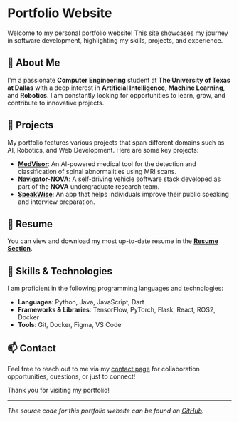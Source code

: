 # Portfolio Website

Welcome to my personal portfolio website! This site showcases my journey in software development, highlighting my skills, projects, and experience. 

## 💼 About Me

I'm a passionate **Computer Engineering** student at **The University of Texas at Dallas** with a deep interest in **Artificial Intelligence**, **Machine Learning**, and **Robotics**. I am constantly looking for opportunities to learn, grow, and contribute to innovative projects.

## 📂 Projects

My portfolio features various projects that span different domains such as AI, Robotics, and Web Development. Here are some key projects:

- **[MedVisor](https://github.com/saiperam/AIM-MedVisor)**: An AI-powered medical tool for the detection and classification of spinal abnormalities using MRI scans.
- **[Navigator-NOVA](https://github.com/saiperam/Navigator-NOVA-Undergraduate-Research-)**: A self-driving vehicle software stack developed as part of the **NOVA** undergraduate research team.
- **[SpeakWise](https://github.com/saiperam/SpeakWise)**: An app that helps individuals improve their public speaking and interview preparation.
  
## 📜 Resume

You can view and download my most up-to-date resume in the **[Resume Section](./assets/Resume.pdf)**.

## 🌱 Skills & Technologies

I am proficient in the following programming languages and technologies:
- **Languages**: Python, Java, JavaScript, Dart
- **Frameworks & Libraries**: TensorFlow, PyTorch, Flask, React, ROS2, Docker
- **Tools**: Git, Docker, Figma, VS Code

## 📫 Contact

Feel free to reach out to me via my [contact page](./contact.html) for collaboration opportunities, questions, or just to connect!

Thank you for visiting my portfolio!

---

*The source code for this portfolio website can be found on [GitHub](https://github.com/saiperam/Portfolio-Website).*

